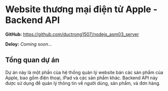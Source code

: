 # Website thương mại điện tử Apple - Backend API

**GitHub:** https://github.com/ductrong1507/nodejs_asm03_server

**Deloy:** _Coming soon..._

## Tổng quan dự án

Dự án này là một phần của hệ thống quản lý website bán các sản phẩm của Apple, bao gồm điện thoại, iPad và các sản phẩm khác. Backend API này được sử dụng để quản lý thông tin về người dùng, sản phẩm, và đơn hàng.
